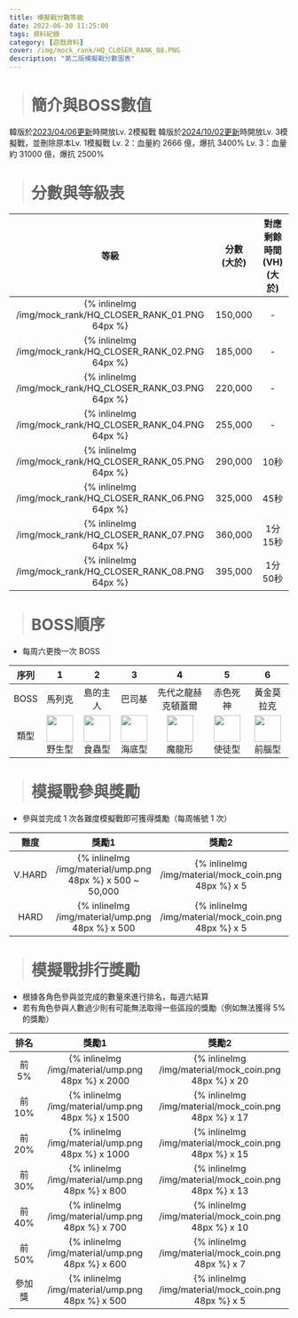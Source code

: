 ```yaml
---
title: 模擬戰分數等級
date: 2022-06-30 11:25:00
tags: 資料紀錄
category: [遊戲資料]
cover: /img/mock_rank/HQ_CLOSER_RANK_08.PNG
description: "第二版模擬戰分數圖表"
---
```


> # 簡介與BOSS數值

韓版於[2023/04/06更新](https://closers.nexon.com/News/Notice/View?n4ArticleSN=140692)時開放Lv. 2模擬戰
韓版於[2024/10/02更新](https://closers.nexon.com/News/Notice/View?n4ArticleSN=145224)時開放Lv. 3模擬戰，並刪除原本Lv. 1模擬戰
Lv. 2：血量約 2666 億，爆抗 3400%
Lv. 3：血量約 31000 億，爆抗 2500%

> # 分數與等級表

|等級|分數<br>(大於)|對應剩餘時間(VH)<br>(大於)|
|:-:|:-:|:-:|
|{% inlineImg /img/mock_rank/HQ_CLOSER_RANK_01.PNG 64px %}|150,000|-|
|{% inlineImg /img/mock_rank/HQ_CLOSER_RANK_02.PNG 64px %}|185,000|-|
|{% inlineImg /img/mock_rank/HQ_CLOSER_RANK_03.PNG 64px %}|220,000|-|
|{% inlineImg /img/mock_rank/HQ_CLOSER_RANK_04.PNG 64px %}|255,000|-|
|{% inlineImg /img/mock_rank/HQ_CLOSER_RANK_05.PNG 64px %}|290,000|10秒|
|{% inlineImg /img/mock_rank/HQ_CLOSER_RANK_06.PNG 64px %}|325,000|45秒|
|{% inlineImg /img/mock_rank/HQ_CLOSER_RANK_07.PNG 64px %}|360,000|1分15秒|
|{% inlineImg /img/mock_rank/HQ_CLOSER_RANK_08.PNG 64px %}|395,000|1分50秒|

> # BOSS順序

- 每周六更換一次 BOSS 

|序列|1|2|3|4|5|6|
|:-:|:-:|:-:|:-:|:-:|:-:|:-:|
|BOSS|馬列克|島的主人|巴司基|先代之龍赫克頓蓋爾|赤色死神|黃金莫拉克|
|類型|<img class="inline-img" src="https://i.imgur.com/8ONbMJo.png" style="height:48px"><br>野生型|<img class="inline-img" src="https://i.imgur.com/HoxQxvb.png" style="height:48px"><br>食蟲型|<img class="inline-img" src="https://i.imgur.com/I6BPtrp.png" style="height:48px"><br>海底型|<img class="inline-img" src="https://i.imgur.com/FWfg4L0.png" style="height:48px"><br>魔龍形|<img class="inline-img" src="https://i.imgur.com/t8j9844.png" style="height:48px"><br>使徒型|<img class="inline-img" src="https://i.imgur.com/acS6rsI.png" style="height:48px"><br>前腦型|

> # 模擬戰參與獎勵

- 參與並完成 1 次各難度模擬戰即可獲得獎勵（每周帳號 1 次）

|難度|獎勵1|獎勵2|獎勵3|獎勵4|
|:-:|:-:|:-:|:-:|:-:|
|V.HARD|{% inlineImg /img/material/ump.png 48px %} x 500 ~ 50,000|{% inlineImg /img/material/mock_coin.png 48px %} x 5|{% inlineImg https://i.imgur.com/iBYdZJy.png 48px %} x 40|
|HARD|{% inlineImg /img/material/ump.png 48px %} x 500|{% inlineImg /img/material/mock_coin.png 48px %} x 5|{% inlineImg https://i.imgur.com/iBYdZJy.png 48px %} x 40|{% inlineImg /img/material/HQ_150100_RESOURCE_ENCHANT.PNG 48px %} x 40|


> # 模擬戰排行獎勵

- 根據各角色參與並完成的數量來進行排名，每週六結算
- 若有角色參與人數過少則有可能無法取得一些區段的獎勵（例如無法獲得 5% 的獎勵）

|排名|獎勵1|獎勵2|
|:-:|:-:|:-:|
|前 5%|{% inlineImg /img/material/ump.png 48px %} x 2000|{% inlineImg /img/material/mock_coin.png 48px %} x 20|
|前 10%|{% inlineImg /img/material/ump.png 48px %} x 1500|{% inlineImg /img/material/mock_coin.png 48px %} x 17|
|前 20%|{% inlineImg /img/material/ump.png 48px %} x 1000|{% inlineImg /img/material/mock_coin.png 48px %} x 15|
|前 30%|{% inlineImg /img/material/ump.png 48px %} x 800|{% inlineImg /img/material/mock_coin.png 48px %} x 13|
|前 40%|{% inlineImg /img/material/ump.png 48px %} x 700|{% inlineImg /img/material/mock_coin.png 48px %} x 10|
|前 50%|{% inlineImg /img/material/ump.png 48px %} x 600|{% inlineImg /img/material/mock_coin.png 48px %} x 7|
|參加獎|{% inlineImg /img/material/ump.png 48px %} x 500|{% inlineImg /img/material/mock_coin.png 48px %} x 5|
